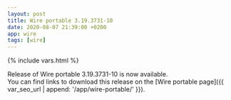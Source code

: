 ```yaml
---
layout: post
title: Wire portable 3.19.3731-10
date: 2020-08-07 21:39:00 +0200
app: wire
tags: [wire]
---
```

{% include vars.html %}

Release of Wire portable 3.19.3731-10 is now available.<br />
You can find links to download this release on the [Wire portable page]({{ var_seo_url | append: '/app/wire-portable/' }}).
